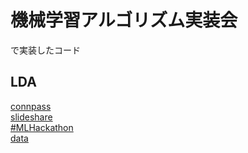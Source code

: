 # 機械学習アルゴリズム実装会
で実装したコード

## LDA
[connpass](http://mlhackathon.connpass.com/event/6586/)  
[slideshare](http://www.slideshare.net/MasayukiIsobe/ss-35851169)  
[#MLHackathon](https://twitter.com/hashtag/MLHackathon)  
[data](http://labs.adfive.net/mlhackathon/20140614/)
